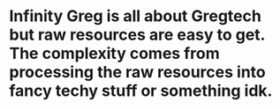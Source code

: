 # Infinity Greg is all about Gregtech but raw resources are easy to get. The complexity comes from processing the raw resources into fancy techy stuff or something idk.
